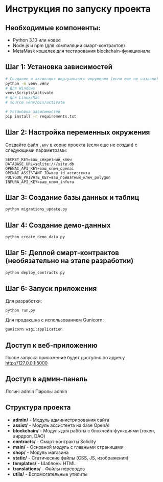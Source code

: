 # Инструкция по запуску проекта

## Необходимые компоненты:
- Python 3.10 или новее
- Node.js и npm (для компиляции смарт-контрактов)
- MetaMask кошелек для тестирования blockchain-функционала

## Шаг 1: Установка зависимостей

```bash
# Создание и активация виртуального окружения (если еще не создано)
python -m venv venv
# Для Windows
venv\Scripts\activate
# Для Linux/Mac
# source venv/bin/activate

# Установка зависимостей
pip install -r requirements.txt
```

## Шаг 2: Настройка переменных окружения

Создайте файл `.env` в корне проекта (если еще не создан) с следующими параметрами:

```
SECRET_KEY=ваш_секретный_ключ
DATABASE_URL=sqlite:///site.db
OPENAI_API_KEY=ваш_ключ_openai
OPENAI_ASSISTANT_ID=ваш_id_ассистента
POLYGON_PRIVATE_KEY=ваш_приватный_ключ_polygon
INFURA_API_KEY=ваш_ключ_infura
```

## Шаг 3: Создание базы данных и таблиц

```bash
python migrations_update.py
```

## Шаг 4: Создание демо-данных

```bash
python create_demo_data.py
```

## Шаг 5: Деплой смарт-контрактов (необязательно на этапе разработки)

```bash
python deploy_contracts.py
```

## Шаг 6: Запуск приложения

Для разработки:
```bash
python run.py
```

Для продакшна с использованием Gunicorn:
```bash
gunicorn wsgi:application
```

## Доступ к веб-приложению

После запуска приложение будет доступно по адресу http://127.0.0.1:5000

## Доступ в админ-панель

Логин: admin
Пароль: admin

## Структура проекта

- **admin/** - Модуль администрирования сайта
- **assist/** - Модуль ассистента на базе OpenAI
- **blockchain/** - Модуль для работы с блокчейн-функциями (токен, аирдроп, DAO)
- **contracts/** - Смарт-контракты Solidity
- **main/** - Основной модуль с главными страницами
- **shop/** - Модуль магазина
- **static/** - Статические файлы (CSS, JS, изображения)
- **templates/** - Шаблоны HTML
- **translations/** - Файлы переводов
- **utils/** - Вспомогательные утилиты
